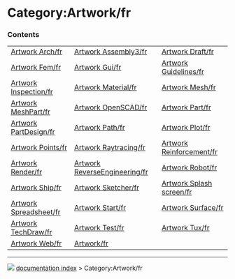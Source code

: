 # Category:Artwork/fr


### Contents

|     |     |     |
| --- | --- | --- |
| [Artwork Arch/fr](Artwork_Arch/fr.md) | [Artwork Assembly3/fr](Artwork_Assembly3/fr.md) | [Artwork Draft/fr](Artwork_Draft/fr.md) |
| [Artwork Fem/fr](Artwork_Fem/fr.md) | [Artwork Gui/fr](Artwork_Gui/fr.md) | [Artwork Guidelines/fr](Artwork_Guidelines/fr.md) |
| [Artwork Inspection/fr](Artwork_Inspection/fr.md) | [Artwork Material/fr](Artwork_Material/fr.md) | [Artwork Mesh/fr](Artwork_Mesh/fr.md) |
| [Artwork MeshPart/fr](Artwork_MeshPart/fr.md) | [Artwork OpenSCAD/fr](Artwork_OpenSCAD/fr.md) | [Artwork Part/fr](Artwork_Part/fr.md) |
| [Artwork PartDesign/fr](Artwork_PartDesign/fr.md) | [Artwork Path/fr](Artwork_Path/fr.md) | [Artwork Plot/fr](Artwork_Plot/fr.md) |
| [Artwork Points/fr](Artwork_Points/fr.md) | [Artwork Raytracing/fr](Artwork_Raytracing/fr.md) | [Artwork Reinforcement/fr](Artwork_Reinforcement/fr.md) |
| [Artwork Render/fr](Artwork_Render/fr.md) | [Artwork ReverseEngineering/fr](Artwork_ReverseEngineering/fr.md) | [Artwork Robot/fr](Artwork_Robot/fr.md) |
| [Artwork Ship/fr](Artwork_Ship/fr.md) | [Artwork Sketcher/fr](Artwork_Sketcher/fr.md) | [Artwork Splash screen/fr](Artwork_Splash_screen/fr.md) |
| [Artwork Spreadsheet/fr](Artwork_Spreadsheet/fr.md) | [Artwork Start/fr](Artwork_Start/fr.md) | [Artwork Surface/fr](Artwork_Surface/fr.md) |
| [Artwork TechDraw/fr](Artwork_TechDraw/fr.md) | [Artwork Test/fr](Artwork_Test/fr.md) | [Artwork Tux/fr](Artwork_Tux/fr.md) |
| [Artwork Web/fr](Artwork_Web/fr.md) | [Artwork/fr](Artwork/fr.md) |



---
![](images/Right_arrow.png) [documentation index](../README.md) > Category:Artwork/fr
